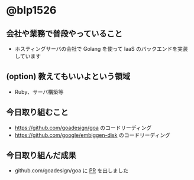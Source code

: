 # @blp1526

## 会社や業務で普段やっていること

* ホスティングサーバの会社で Golang を使って IaaS のバックエンドを実装しています

## (option) 教えてもいいよという領域

* Ruby、サーバ構築等

## 今日取り組むこと

* https://github.com/goadesign/goa のコードリーディング
* https://github.com/google/embiggen-disk のコードリーディング

## 今日取り組んだ成果

* github.com/goadesign/goa に [PR](https://github.com/goadesign/goa/pull/1932) を出しました
